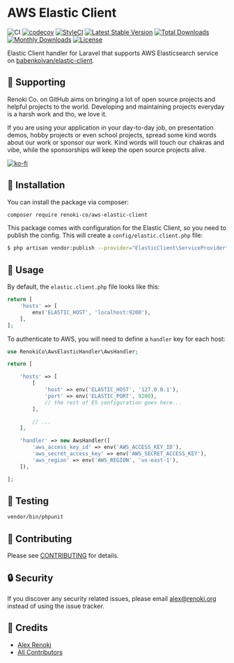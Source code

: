AWS Elastic Client
==================

![CI](https://github.com/renoki-co/aws-elastic-client/workflows/CI/badge.svg?branch=master)
[![codecov](https://codecov.io/gh/renoki-co/aws-elastic-client/branch/master/graph/badge.svg)](https://codecov.io/gh/renoki-co/aws-elastic-client/branch/master)
[![StyleCI](https://github.styleci.io/repos/:styleci_code/shield?branch=master)](https://github.styleci.io/repos/:styleci_code)
[![Latest Stable Version](https://poser.pugx.org/renoki-co/aws-elastic-client/v/stable)](https://packagist.org/packages/renoki-co/aws-elastic-client)
[![Total Downloads](https://poser.pugx.org/renoki-co/aws-elastic-client/downloads)](https://packagist.org/packages/renoki-co/aws-elastic-client)
[![Monthly Downloads](https://poser.pugx.org/renoki-co/aws-elastic-client/d/monthly)](https://packagist.org/packages/renoki-co/aws-elastic-client)
[![License](https://poser.pugx.org/renoki-co/aws-elastic-client/license)](https://packagist.org/packages/renoki-co/aws-elastic-client)

Elastic Client handler for Laravel that supports AWS Elasticsearch service on [babenkoivan/elastic-client](https://github.com/babenkoivan/elastic-client).

## 🤝 Supporting

Renoki Co. on GitHub aims on bringing a lot of open source projects and helpful projects to the world. Developing and maintaining projects everyday is a harsh work and tho, we love it.

If you are using your application in your day-to-day job, on presentation demos, hobby projects or even school projects, spread some kind words about our work or sponsor our work. Kind words will touch our chakras and vibe, while the sponsorships will keep the open source projects alive.

[![ko-fi](https://www.ko-fi.com/img/githubbutton_sm.svg)](https://ko-fi.com/R6R42U8CL)

## 🚀 Installation

You can install the package via composer:

```bash
composer require renoki-co/aws-elastic-client
```

This package comes with configuration for the Elastic Client, so you need to publish the config. This will create a `config/elastic.client.php` file:

```bash
$ php artisan vendor:publish --provider="ElasticClient\ServiceProvider"
```

## 🙌 Usage

By default, the `elastic.client.php` file looks like this:

```php
return [
    'hosts' => [
        env('ELASTIC_HOST', 'localhost:9200'),
    ],
];
```

To authenticate to AWS, you will need to define a `handler` key for each host:

```php
use RenokiCo\AwsElasticHandler\AwsHandler;

return [

    'hosts' => [
        [
            'host' => env('ELASTIC_HOST', '127.0.0.1'),
            'port' => env('ELASTIC_PORT', 9200),
            // the rest of ES configuration goes here...
        ],

        // ...
    ],

    'handler' => new AwsHandler([
        'aws_access_key_id' => env('AWS_ACCESS_KEY_ID'),
        'aws_secret_access_key' => env('AWS_SECRET_ACCESS_KEY'),
        'aws_region' => env('AWS_REGION', 'us-east-1'),
    ]),

];
```

## 🐛 Testing

``` bash
vendor/bin/phpunit
```

## 🤝 Contributing

Please see [CONTRIBUTING](CONTRIBUTING.md) for details.

## 🔒  Security

If you discover any security related issues, please email alex@renoki.org instead of using the issue tracker.

## 🎉 Credits

- [Alex Renoki](https://github.com/rennokki)
- [All Contributors](../../contributors)
